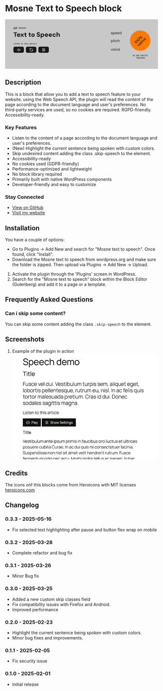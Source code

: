 # Mosne Text to Speech block

![ Mosne Text to Speech ](https://github.com/mosne/mosne-text-to-speech-block/blob/main/.wordpress-org/banner-1544x500.png)

## Description

This is a block that allow you to add a text to speech feature to your website.
using the Web Speech API, the plugin will read the content of the page according to the document language and user's preferences.
No third-party services are used, so no cookies are required. RGPD-friendly. Accessibility-ready.

### Key Features

* Listen to the content of a page according to the document language and user's preferences.
* (New) Highlight the current sentence being spoken with custom colors.
* Skip undesired content adding the class .skip-speech to the element.
* Accessibility-ready
* No cookies used (GDPR-friendly)
* Performance-optimized and lightweight
* No block library required
* Primarily built with native WordPress components
* Developer-friendly and easy to customize

### Stay Connected

* [View on GitHub](https://github.com/mosne//mosne-text-to-speech-block)
* [Visit my website](https://mosne.it/)

## Installation

You have a couple of options:

* Go to Plugins &rarr; Add New and search for "Mosne text to speech". Once found, click "Install".
* Download the Mosne text to speech from wordpress.org and make sure the folder is zipped. Then upload via Plugins &rarr; Add New &rarr; Upload.

1. Activate the plugin through the 'Plugins' screen in WordPress.
2. Search for the "Mosne text to speech" block within the Block Editor (Gutenberg) and add it to a page or a template.

## Frequently Asked Questions

### Can i skip some content?

You can skip some content adding the class ```.skip-speech``` to the element.

## Screenshots

1. Example of the plugin in action
   ![screenshot-1](https://github.com/mosne/mosne-text-to-speech-block/blob/main/.wordpress-org/screenshot-1.gif)

## Credits

The icons onf this blocks come from Heroicons with MIT licenses
[heroicons.com](https://heroicons.com/)

## Changelog

### 0.3.3 - 2025-05-16

* Fix selected text highlighting after pause and button flex wrap on mobile

### 0.3.2 - 2025-03-28

* Complete refactor and bug fix

### 0.3.1 - 2025-03-26

* Minor Bug fix 

### 0.3.0 - 2025-03-25

* Added a new custom skip classes field 
* Fix compatibility issues with Firefox and Android.
* Improved performance

### 0.2.0 - 2025-02-23

* Highlight the current sentence being spoken with custom colors.
* Minor bug fixes and improvements.

### 0.1.1 - 2025-02-05

* Fix security issue

### 0.1.0 - 2025-02-01

* Initial release
